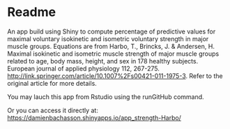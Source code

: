 # Readme

An app build using Shiny to compute percentage of predictive values for maximal voluntary isokinetic and isometric voluntary strength in major muscle groups. Equations are from Harbo, T., Brincks, J. & Andersen, H. Maximal isokinetic and isometric muscle strength of major muscle groups related to age, body mass, height, and sex in 178 healthy subjects. European journal of applied physiology 112, 267-275. http://link.springer.com/article/10.1007%2Fs00421-011-1975-3.
 Refer to the original article for more details.

You may lauch this app from Rstudio using the runGitHub command.

Or you can access it directly at:  https://damienbachasson.shinyapps.io/app_strength-Harbo/
